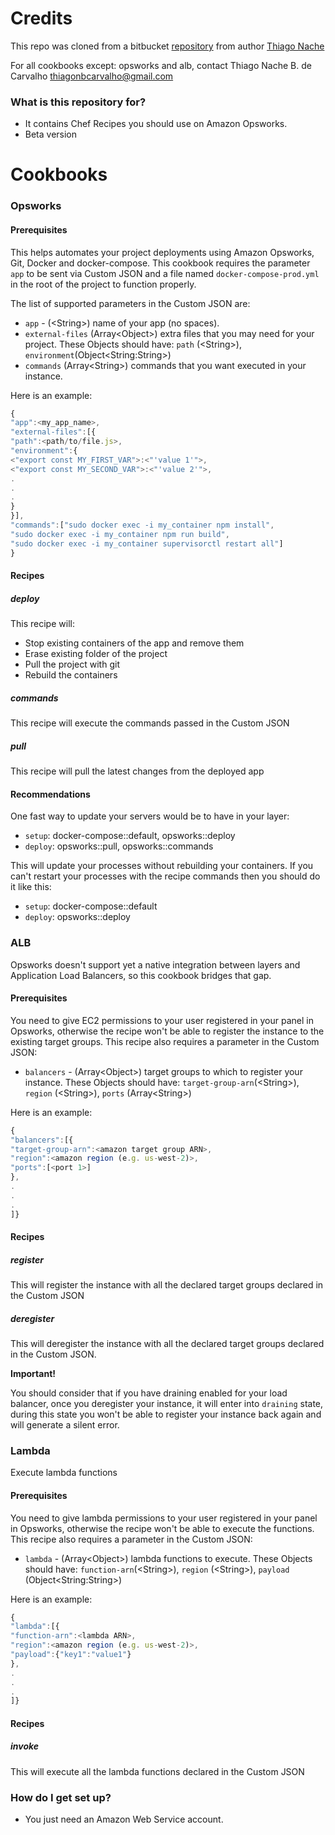 
# Credits
This repo was cloned from a bitbucket [repository](https://bitbucket.org/tnache/opsworks-recipes) from author [Thiago Nache](https://bitbucket.org/tnache)

For all cookbooks except: opsworks and alb, contact Thiago Nache B. de Carvalho <thiagonbcarvalho@gmail.com>

### What is this repository for? ###

* It contains Chef Recipes you should use on Amazon Opsworks.
* Beta version

# Cookbooks #

### Opsworks

#### Prerequisites
This helps automates your project deployments using Amazon Opsworks, Git, Docker and docker-compose. This cookbook requires the parameter `app` to be sent via Custom JSON and a file named `docker-compose-prod.yml` in the root of the project to function properly.

The list of supported parameters in the Custom JSON are:
- `app` - (\<String\>) name of your app (no spaces).
- `external-files` (Array\<Object\>) extra files that you may need for your project. These Objects should have: `path` (\<String\>), `environment`(Object\<String:String\>)
- `commands` (Array\<String\>) commands that you want executed in your instance.

Here is an example:
```javascript
{
"app":<my_app_name>,
"external-files":[{
"path":<path/to/file.js>,
"environment":{
<"export const MY_FIRST_VAR">:<"'value 1'">,
<"export const MY_SECOND_VAR">:<"'value 2'">,
.
.
.
}
}],
"commands":["sudo docker exec -i my_container npm install",
"sudo docker exec -i my_container npm run build",
"sudo docker exec -i my_container supervisorctl restart all"]
}
```

#### Recipes

##### deploy
This recipe will:
- Stop existing containers of the app and remove them
- Erase existing folder of the project
- Pull the project with git
- Rebuild the containers

##### commands
This recipe will execute the commands passed in the Custom JSON

##### pull
This recipe will pull the latest changes from the deployed app

#### Recommendations
One fast way to update your servers would be to have in your layer:
- `setup`: docker-compose::default, opsworks::deploy
- `deploy`: opsworks::pull, opsworks::commands

This will update your processes without rebuilding your containers. If you can't restart your processes with the recipe commands then you should do it like this:
- `setup`: docker-compose::default
- `deploy`: opsworks::deploy

### ALB
Opsworks doesn't support yet a native integration between layers and Application Load Balancers, so this cookbook bridges that gap.

#### Prerequisites
You need to give EC2 permissions to your user registered in your panel in Opsworks, otherwise the recipe won't be able to register the instance to the existing target groups. This recipe also requires a parameter in the Custom JSON: 

- `balancers` - (Array\<Object\>) target groups to which to register your instance. These Objects should have: `target-group-arn`(\<String\>), `region` (\<String\>), `ports` (Array\<String\>)

Here is an example:
```javascript
{
"balancers":[{
"target-group-arn":<amazon target group ARN>,
"region":<amazon region (e.g. us-west-2)>,
"ports":[<port 1>]
},
.
.
.
]}
```

#### Recipes

##### register
This will register the instance with all the declared target groups declared in the Custom JSON

##### deregister
This will deregister the instance with all the declared target groups declared in the Custom JSON.

<b>Important!</b>

You should consider that if you have draining enabled for your load balancer, once you deregister your instance, it will enter into `draining` state, during this state you won't be able to register your instance back again and will generate a silent error.

### Lambda
Execute lambda functions

#### Prerequisites
You need to give lambda permissions to your user registered in your panel in Opsworks, otherwise the recipe won't be able to execute the functions. This recipe also requires a parameter in the Custom JSON: 

- `lambda` - (Array\<Object\>) lambda functions to execute. These Objects should have: `function-arn`(\<String\>), `region` (\<String\>), `payload` (Object\<String:String\>)

Here is an example:
```javascript
{
"lambda":[{
"function-arn":<lambda ARN>,
"region":<amazon region (e.g. us-west-2)>,
"payload":{"key1":"value1"}
},
.
.
.
]}
```

#### Recipes

##### invoke
This will execute all the lambda functions declared in the Custom JSON

### How do I get set up? ###

* You just need an Amazon Web Service account.
